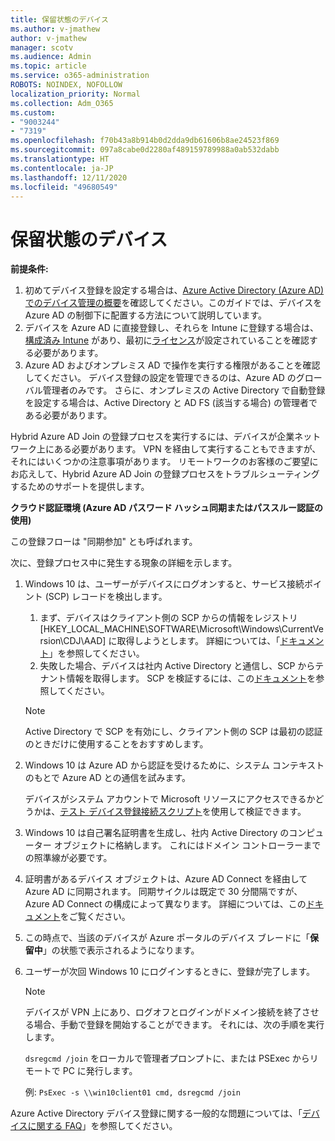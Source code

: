 ```yaml
---
title: 保留状態のデバイス
ms.author: v-jmathew
author: v-jmathew
manager: scotv
ms.audience: Admin
ms.topic: article
ms.service: o365-administration
ROBOTS: NOINDEX, NOFOLLOW
localization_priority: Normal
ms.collection: Adm_O365
ms.custom:
- "9003244"
- "7319"
ms.openlocfilehash: f70b43a8b914b0d2dda9db61606b8ae24523f869
ms.sourcegitcommit: 097a8cabe0d2280af489159789988a0ab532dabb
ms.translationtype: HT
ms.contentlocale: ja-JP
ms.lasthandoff: 12/11/2020
ms.locfileid: "49680549"
---
```

# <a name="device-in-pending-state"></a>保留状態のデバイス

**前提条件:**

1. 初めてデバイス登録を設定する場合は、[Azure Active Directory (Azure AD) でのデバイス管理の概要](https://docs.microsoft.com/azure/active-directory/devices/overview?WT.mc_id=Portal-Microsoft_Azure_Support)を確認してください。このガイドでは、デバイスを Azure AD の制御下に配置する方法について説明しています。
2. デバイスを Azure AD に直接登録し、それらを Intune に登録する場合は、[構成済み Intune](https://docs.microsoft.com/mem/intune/enrollment/device-enrollment?WT.mc_id=Portal-Microsoft_Azure_Support) があり、最初に[ライセンス](https://docs.microsoft.com/mem/intune/fundamentals/licenses-assign?WT.mc_id=Portal-Microsoft_Azure_Support)が設定されていることを確認する必要があります。
3. Azure AD およびオンプレミス AD で操作を実行する権限があることを確認してください。 デバイス登録の設定を管理できるのは、Azure AD のグローバル管理者のみです。 さらに、オンプレミスの Active Directory で自動登録を設定する場合は、Active Directory と AD FS (該当する場合) の管理者である必要があります。

Hybrid Azure AD Join の登録プロセスを実行するには、デバイスが企業ネットワーク上にある必要があります。 VPN を経由して実行することもできますが、それにはいくつかの注意事項があります。 リモートワークのお客様のご要望にお応えして、Hybrid Azure AD Join の登録プロセスをトラブルシューティングするためのサポートを提供します。

**クラウド認証環境 (Azure AD パスワード ハッシュ同期またはパススルー認証の使用)**

この登録フローは "同期参加" とも呼ばれます。

次に、登録プロセス中に発生する現象の詳細を示します。

1. Windows 10 は、ユーザーがデバイスにログオンすると、サービス接続ポイント (SCP) レコードを検出します。

    1. まず、デバイスはクライアント側の SCP からの情報をレジストリ [HKEY_LOCAL_MACHINE\SOFTWARE\Microsoft\Windows\CurrentVersion\CDJ\AAD] に取得しようとします。 詳細については、「[ドキュメント](https://docs.microsoft.com/azure/active-directory/devices/hybrid-azuread-join-control)」を参照してください。
    1. 失敗した場合、デバイスは社内 Active Directory と通信し、SCP からテナント情報を取得します。 SCP を検証するには、この[ドキュメント](https://docs.microsoft.com/azure/active-directory/devices/hybrid-azuread-join-manual#configure-a-service-connection-point)を参照してください。

    > [!NOTE]
    > Active Directory で SCP を有効にし、クライアント側の SCP は最初の認証のときだけに使用することをおすすめします。

2. Windows 10 は Azure AD から認証を受けるために、システム コンテキストのもとで Azure AD との通信を試みます。

    デバイスがシステム アカウントで Microsoft リソースにアクセスできるかどうかは、[テスト デバイス登録接続スクリプト](https://gallery.technet.microsoft.com/Test-Device-Registration-3dc944c0)を使用して検証できます。

3. Windows 10 は自己署名証明書を生成し、社内 Active Directory のコンピューター オブジェクトに格納します。 これにはドメイン コントローラーまでの照準線が必要です。

4. 証明書があるデバイス オブジェクトは、Azure AD Connect を経由して Azure AD に同期されます。 同期サイクルは既定で 30 分間隔ですが、Azure AD Connect の構成によって異なります。 詳細については、この[ドキュメント](https://docs.microsoft.com/azure/active-directory/hybrid/how-to-connect-sync-configure-filtering#organizational-unitbased-filtering)をご覧ください。

5. この時点で、当該のデバイスが Azure ポータルのデバイス ブレードに「**保留中**」の状態で表示されるようになります。

6. ユーザーが次回 Windows 10 にログインするときに、登録が完了します。

    > [!NOTE]
    > デバイスが VPN 上にあり、ログオフとログインがドメイン接続を終了させる場合、手動で登録を開始することができます。 それには、次の手順を実行します。
    >
    > `dsregcmd /join` をローカルで管理者プロンプトに、または PSExec からリモートで PC に発行します。
    >
    > 例: `PsExec -s \\win10client01 cmd, dsregcmd /join`

Azure Active Directory デバイス登録に関する一般的な問題については、「[デバイスに関する FAQ](https://docs.microsoft.com/azure/active-directory/devices/faq)」を参照してください。
